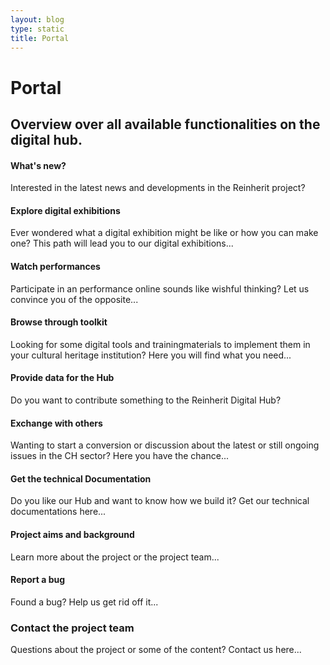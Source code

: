 ```yaml
---
layout: blog
type: static
title: Portal
---
```

# Portal

## Overview over all available functionalities on the digital hub.



#### What's new?
Interested in the latest news and developments in the Reinherit project? 

#### Explore digital exhibitions
Ever wondered what a digital exhibition might be like or how you can make one? This path will lead you to our digital exhibitions...

#### Watch performances
Participate in an performance online sounds like wishful thinking? Let us convince you of the opposite... 

#### Browse through toolkit
Looking for some digital tools and trainingmaterials to implement them in your cultural heritage institution? Here you will find what you need...

#### Provide data for the Hub
Do you want to contribute something to the Reinherit Digital Hub? 

#### Exchange with others
Wanting to start a conversion or discussion about the latest or still ongoing issues in the CH sector? Here you have the chance...

#### Get the technical Documentation
Do you like our Hub and want to know how we build it? Get our technical documentations here... 

#### Project aims and background
Learn more about the project or the project team...

#### Report a bug
Found a bug? Help us get rid off it...  

### Contact the project team 
Questions about the project or some of the content? Contact us here...

